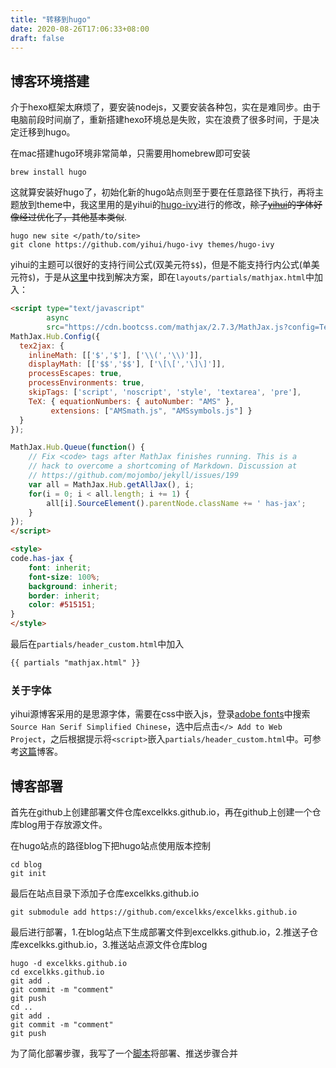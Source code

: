 ```yaml
---
title: "转移到hugo"
date: 2020-08-26T17:06:33+08:00
draft: false
---
```


## 博客环境搭建

介于hexo框架太麻烦了，要安装nodejs，又要安装各种包，实在是难同步。由于电脑前段时间崩了，重新搭建hexo环境总是失败，实在浪费了很多时间，于是决定迁移到hugo。

在mac搭建hugo环境非常简单，只需要用homebrew即可安装
```shell
brew install hugo
```
这就算安装好hugo了，初始化新的hugo站点则至于要在任意路径下执行，再将主题放到theme中，我这里用的是yihui的[hugo-ivy](https://github.com/yihui/hugo-ivy)进行的修改，~~除了[yihui](https://yihui.org)的字体好像经过优化了，其他基本类似~~.
```shell
hugo new site </path/to/site>
git clone https://github.com/yihui/hugo-ivy themes/hugo-ivy
```
yihui的主题可以很好的支持行间公式(双美元符`$$`)，但是不能支持行内公式(单美元符`$`)，于是从[这里](https://note.qidong.name/2018/03/hugo-mathjax)中找到解决方案，即在`layouts/partials/mathjax.html`中加入：
```html
<script type="text/javascript"
        async
        src="https://cdn.bootcss.com/mathjax/2.7.3/MathJax.js?config=TeX-AMS-MML_HTMLorMML">
MathJax.Hub.Config({
  tex2jax: {
    inlineMath: [['$','$'], ['\\(','\\)']],
    displayMath: [['$$','$$'], ['\[\[','\]\]']],
    processEscapes: true,
    processEnvironments: true,
    skipTags: ['script', 'noscript', 'style', 'textarea', 'pre'],
    TeX: { equationNumbers: { autoNumber: "AMS" },
         extensions: ["AMSmath.js", "AMSsymbols.js"] }
  }
});

MathJax.Hub.Queue(function() {
    // Fix <code> tags after MathJax finishes running. This is a
    // hack to overcome a shortcoming of Markdown. Discussion at
    // https://github.com/mojombo/jekyll/issues/199
    var all = MathJax.Hub.getAllJax(), i;
    for(i = 0; i < all.length; i += 1) {
        all[i].SourceElement().parentNode.className += ' has-jax';
    }
});
</script>

<style>
code.has-jax {
    font: inherit;
    font-size: 100%;
    background: inherit;
    border: inherit;
    color: #515151;
}
</style>
```
最后在`partials/header_custom.html`中加入
```html
{{ partials "mathjax.html" }}
```

### 关于字体

yihui源博客采用的是思源字体，需要在css中嵌入js，登录[adobe fonts](https://fonts.adobe.com)中搜索`Source Han Serif Simplified Chinese`，选中后点击`</> Add to Web Project`，之后根据提示将`<script>`嵌入`partials/header_custom.html`中。可参考[这篇](https://imjad.cn/archives/lab/how-to-introduce-source-han-fonts-into-web-pages-through-typekit/)博客。

## 博客部署

首先在github上创建部署文件仓库excelkks.github.io，再在github上创建一个仓库blog用于存放源文件。

在hugo站点的路径blog下把hugo站点使用版本控制
```shell
cd blog
git init
```

最后在站点目录下添加子仓库excelkks.github.io
```shell
git submodule add https://github.com/excelkks/excelkks.github.io
```

最后进行部署，1.在blog站点下生成部署文件到excelkks.github.io，2.推送子仓库excelkks.github.io，3.推送站点源文件仓库blog
```shell
hugo -d excelkks.github.io
cd excelkks.github.io
git add .
git commit -m "comment"
git push
cd ..
git add .
git commit -m "comment"
git push
```

为了简化部署步骤，我写了一个[脚本](https://raw.githubusercontent.com/excelkks/blog/master/deploy.py)将部署、推送步骤合并
